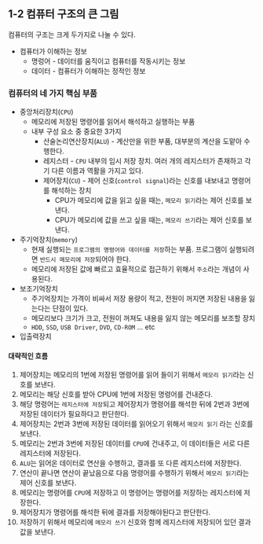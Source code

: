 ## 1-2 컴퓨터 구조의 큰 그림

컴퓨터의 구조는 크게 두가지로 나눌 수 있다.
* 컴퓨터가 이해하는 정보
	* 명렁어 - 데이터를 움직이고 컴퓨터를 작동시키는 정보
	* 데이터 - 컴퓨터가 이해하는 정적인 정보
### 컴퓨터의 네 가지 핵심 부품

* 중앙처리장치(`CPU`)
	* 메모리에 저장된 명령어를 읽어서 해석하고 실행하는 부품
	* 내부 구성 요소 중 중요한 3가지
		* 산술논리연산장치(`ALU`) - 계산만을 위한 부품, 대부분의 계산을 도맡아 수행한다.
		* 레지스터 - `CPU` 내부의 임시 저장 장치. 여러 개의 레지스터가 존재하고 각기 다른 이름과 역활을 가지고 있다.
		* 제어장치(`CU`) - 제어 신호(`control signal`)라는 신호를 내보내고 명령어를 해석하는 장치
			* CPU가 메모리에 값을 읽고 싶을 때는, `메모리 읽기`라는 제어 신호를 보낸다.
			* CPU가 메모리에 값을 쓰고 싶을 때는, `메모리 쓰기`라는 제어 신호를 보낸다.
* 주기억장치(`memory`)
	* 현재 실행되는 `프로그램의 명령어와 데이터를 저장`하는 부품. 프로그램이 실행되려면 `반드시 메모리에 저장`되어야 한다.
	* 메모리에 저장된 값에 빠르고 효율적으로 접근하기 위해서 `주소`라는 개념이 사용된다.
* 보조기억장치
	* 주기억장치는 가격이 비싸서 저장 용량이 적고, 전원이 꺼지면 저장된  내용을 잃는다는 단점이 있다.
	* 메모리보다 크기가 크고, 전원이 꺼져도 내용을 잃지 않는 메모리를 보조할 장치
	 * `HDD`, `SSD`, `USB Driver`, `DVD`, `CD-ROM` ... etc
* 입출력장치

#### 대략적인 흐름
1. 제어장치는 메모리의 1번에 저장된 명령어를 읽어 들이기 위해서 `메모리 읽기`라는 신호를 보낸다.
2. 메모리는 해당 신호를 받아 CPU에 1번에 저장된 명령어를 건내준다. 
3. 해당 명령어는 `레지스터에 저장`되고 제어장치가 명령어를 해석한 뒤에 2번과 3번에 저장된 데이터가 필요하다고 판단한다. 
4. 제어장치는 2번과 3번에 저장된 데이터를 읽어오기 위해서 `메모리 읽기` 라는 신호를 보낸다.
5. 메모리는 2번과 3번에 저장된 데이터를 `CPU`에 건내주고, 이 데이터들은 서로 다른 레지스터에 저장된다.
6. `ALU`는 읽어온 데이터로 연산을 수행하고, 결과를 또 다른 레지스터에 저장한다.
7. 연산이 끝나면 연산이 끝났음으로 다음 명령어를 수행하기 위해서 `메모리 읽기`라는 제어 신호를 보낸다.
8. 메모리는 명령어를 `CPU`에 저장하고 이 명령어는 명령어를 저장하는 레지스터에 저장한다.
9. 제어장치가 명령어를 해석한 뒤에 결과를 저장해야된다고 판단한다.
10. 저장하기 위해서 메모리에 `메모리 쓰기`  신호와 함께 레지스터에 저장되어 있던 결과값을 보낸다.
